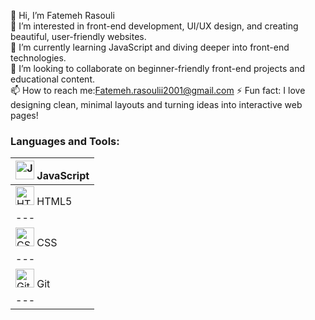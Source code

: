 👋 Hi, I’m Fatemeh Rasouli  
👀 I’m interested in front-end development, UI/UX design, and creating beautiful, user-friendly websites.  
🌱 I’m currently learning JavaScript and diving deeper into front-end technologies.  
💞 I’m looking to collaborate on beginner-friendly front-end projects and educational content.  
📫 How to reach me:Fatemeh.rasoulii2001@gmail.com 
⚡️ Fun fact: I love designing clean, minimal layouts and turning ideas into interactive web pages!
<!---
FatemehRasoulli/FatemehRasoulli is a ✨ special ✨ repository because its `README.md` (this file) appears on your GitHub profile.
You can click the Preview link to take a look at your changes.
--->
### Languages and Tools:
| <img src="https://cdn.jsdelivr.net/gh/devicons/devicon@latest/icons/javascript/javascript-original.svg" alt="JavaScript" width="30" height="30" /> JavaScript |
|---|
| <img src="https://cdn.jsdelivr.net/gh/devicons/devicon@latest/icons/html5/html5-original.svg" alt="HTML5" width="30" height="30" /> HTML5 |
|---|
| <img src="https://skillicons.dev/icons?i=css" alt="CSS" width="30" height="30" /> CSS | <img src="https://skillicons.dev/icons?i=sass" alt="Sass" width="30" height="30" /> Sass | <img src="https://skillicons.dev/icons?i=bootstrap" alt="Bootstrap" width="30" height="30" /> Bootstrap |
|---|---|---|
| <img src="https://cdn.jsdelivr.net/gh/devicons/devicon@latest/icons/git/git-original.svg" alt="Git" width="30" height="30" /> Git | <img src="https://skillicons.dev/icons?i=github" alt="GitHub" width="30" height="30" /> GitHub | |
|---|---|---|
